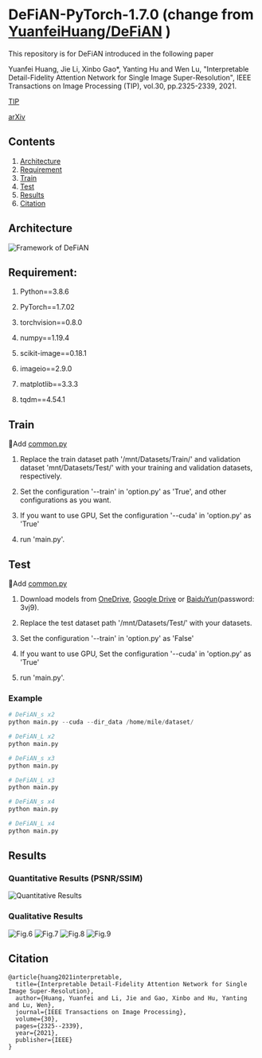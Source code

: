 # DeFiAN-PyTorch-1.7.0 (change from <a href="https://github.com/YuanfeiHuang/DeFiAN">YuanfeiHuang/DeFiAN</a> )
This repository is for DeFiAN introduced in the following paper

Yuanfei Huang, Jie Li, Xinbo Gao*, Yanting Hu and Wen Lu, "Interpretable Detail-Fidelity Attention Network for Single Image Super-Resolution", IEEE Transactions on Image Processing (TIP), vol.30, pp.2325-2339, 2021.

[TIP](https://ieeexplore.ieee.org/document/9334407)

[arXiv](https://arxiv.org/abs/2009.13134)

## Contents
1. [Architecture](#architecture)
2. [Requirement](#requirement)
3. [Train](#train)
4. [Test](#test)
5. [Results](#results)
6. [Citation](#citation)

## Architecture

![Framework of DeFiAN](/Figs/Framework_DeFiAN.png)

## Requirement:

1. Python==3.8.6

2. PyTorch==1.7.02

3. torchvision==0.8.0

4. numpy==1.19.4

5. scikit-image==0.18.1

6. imageio==2.9.0

7. matplotlib==3.3.3

8. tqdm==4.54.1

## Train
🎯Add <a href="https://github.com/YuanfeiHuang/TLSR/tree/main/data">common.py</a>
1. Replace the train dataset path '/mnt/Datasets/Train/' and validation dataset 'mnt/Datasets/Test/' with your training and validation datasets, respectively.

3. Set the configuration '--train' in 'option.py' as 'True', and other configurations as you want.

4. If you want to use GPU, Set the configuration '--cuda' in 'option.py' as 'True'

5. run 'main.py'.
## Test
🎯Add <a href="https://github.com/YuanfeiHuang/TLSR/tree/main/data">common.py</a>
1. Download models from [OneDrive](https://1drv.ms/u/s!ArdHek-3P6D-avrb8QJPrzqeU2c?e=Md84Tw), [Google Drive](https://drive.google.com/drive/folders/1C38IUUQCPlXcpmW_gki_IpWHGYMo7KL4?usp=sharing) or [BaiduYun](https://pan.baidu.com/s/10fLcejD2N5nTnk-TUj9a_A)(password: 3vj9).

2. Replace the test dataset path '/mnt/Datasets/Test/' with your datasets.

3. Set the configuration '--train' in 'option.py' as 'False'

4. If you want to use GPU, Set the configuration '--cuda' in 'option.py' as 'True'

5. run 'main.py'.

### Example
```python
# DeFiAN_s x2 
python main.py --cuda --dir_data /home/mile/dataset/

# DeFiAN_L x2 
python main.py 

# DeFiAN_s x3 
python main.py 

# DeFiAN_L x3 
python main.py 

# DeFiAN_s x4  
python main.py 

# DeFiAN_L x4
python main.py  
```

## Results
### Quantitative Results (PSNR/SSIM)
![Quantitative Results](/Figs/Quantitative_Results.png)

### Qualitative Results
![Fig.6](/Figs/Fig_6.png)
![Fig.7](/Figs/Fig_7.png)
![Fig.8](/Figs/Fig_8.png)
![Fig.9](/Figs/Fig_9.png) 

## Citation
```
@article{huang2021interpretable,
  title={Interpretable Detail-Fidelity Attention Network for Single Image Super-Resolution},
  author={Huang, Yuanfei and Li, Jie and Gao, Xinbo and Hu, Yanting and Lu, Wen},
  journal={IEEE Transactions on Image Processing},
  volume={30},
  pages={2325--2339},
  year={2021},
  publisher={IEEE}
}
```
